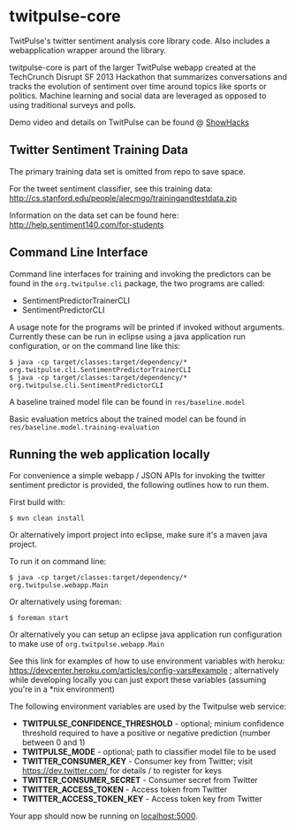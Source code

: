 twitpulse-core
==============

TwitPulse's twitter sentiment analysis core library code. Also includes a webapplication wrapper around the library. 

twitpulse-core is part of the larger TwitPulse webapp created at the TechCrunch Disrupt SF 2013 Hackathon that summarizes conversations and tracks the evolution of sentiment over time around topics like sports or politics. Machine learning and social data are leveraged as opposed to using traditional surveys and polls.

Demo video and details on TwitPulse can be found @ [ShowHacks](http://www.showhacks.com/projects/5260c09f92dbaf0200000004)

## Twitter Sentiment Training Data

The primary training data set is omitted from repo to save space. 

For the tweet sentiment classifier, see this training data:
http://cs.stanford.edu/people/alecmgo/trainingandtestdata.zip

Information on the data set can be found here:
http://help.sentiment140.com/for-students

## Command Line Interface

Command line interfaces for training and invoking the predictors can be found in the `org.twitpulse.cli` package, the two programs are called:
* SentimentPredictorTrainerCLI
* SentimentPredictorCLI

A usage note for the programs will be printed if invoked without arguments. Currently these can be run in eclipse using a java application run configuration, or on the command line like this:
    
    $ java -cp target/classes:target/dependency/* org.twitpulse.cli.SentimentPredictorTrainerCLI
    $ java -cp target/classes:target/dependency/* org.twitpulse.cli.SentimentPredictorCLI
    
A baseline trained model file can be found in `res/baseline.model`

Basic evaluation metrics about the trained model can be found in `res/baseline.model.training-evaluation`

## Running the web application locally

For convenience a simple webapp / JSON APIs for invoking the twitter sentiment predictor is provided, the following outlines how to run them.

First build with:

    $ mvn clean install
    
Or alternatively import project into eclipse, make sure it's a maven java project.


To run it on command line:

    $ java -cp target/classes:target/dependency/* org.twitpulse.webapp.Main

Or alternatively using foreman:

    $ foreman start
   
Or alternatively you can setup an eclipse java application run configuration to make use of `org.twitpulse.webapp.Main`

See this link for examples of how to use environment variables with heroku: https://devcenter.heroku.com/articles/config-vars#example ; alternatively while developing locally you can just export these variables (assuming you're in a *nix environment)

The following environment variables are used by the Twitpulse web service:

- **TWITPULSE\_CONFIDENCE\_THRESHOLD** - optional; minium confidence threshold required to have a positive or negative prediction (number between 0 and 1)
- **TWITPULSE\_MODE** - optional; path to classifier model file to be used
- **TWITTER\_CONSUMER\_KEY** -  Consumer key from Twitter; visit https://dev.twitter.com/ for details / to register for keys
- **TWITTER\_CONSUMER\_SECRET** - Consumer secret from Twitter
- **TWITTER\_ACCESS\_TOKEN** - Access token from Twitter
- **TWITTER\_ACCESS\_TOKEN\_KEY** - Access token key from Twitter

Your app should now be running on [localhost:5000](http://localhost:5000/).
